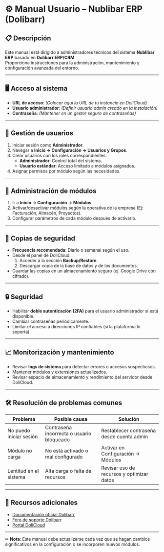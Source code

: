# ⚙️ Manual Usuario – Nublibar ERP (Dolibarr)

## 📋 Descripción
Este manual está dirigido a administradores técnicos del sistema **Nublibar ERP** basado en **Dolibarr ERP/CRM**.  
Proporciona instrucciones para la administración, mantenimiento y configuración avanzada del entorno.

---

## 🖥️ Acceso al sistema
- **URL de acceso**: *(Colocar aquí la URL de tu instancia en DoliCloud)*  
- **Usuario administrador**: *(Definir usuario admin creado en la instalación)*  
- **Contraseña**: *(Mantener en un gestor seguro de contraseñas)*  

---

## 🔑 Gestión de usuarios
1. Iniciar sesión como **Administrador**.
2. Navegar a **Inicio → Configuración → Usuarios y Grupos**.
3. Crear usuarios con los roles correspondientes:
   - **Administrador**: Control total del sistema.
   - **Usuario estándar**: Acceso limitado a módulos asignados.
4. Asignar permisos por módulo según las necesidades.

---

## 🧩 Administración de módulos
1. Ir a **Inicio → Configuración → Módulos**.
2. Activar/desactivar módulos según la operativa de la empresa (Ej: Facturación, Almacén, Proyectos).
3. Configurar parámetros de cada módulo después de activarlo.

---

## 💾 Copias de seguridad
- **Frecuencia recomendada**: Diario o semanal según el uso.
- Desde el panel de DoliCloud:
  1. Acceder a la sección **Backup/Restore**.
  2. Descargar copia de la base de datos y de los documentos.
- Guardar las copias en un almacenamiento seguro (ej. Google Drive con cifrado).

---

## 🔒 Seguridad
- Habilitar **doble autenticación (2FA)** para el usuario administrador si está disponible.
- Cambiar contraseñas periódicamente.
- Limitar el acceso a direcciones IP confiables (si la plataforma lo soporta).

---

## 📈 Monitorización y mantenimiento
- Revisar **logs de sistema** para detectar errores o accesos sospechosos.
- Mantener módulos y extensiones actualizados.
- Revisar espacio de almacenamiento y rendimiento del servidor desde DoliCloud.

---

## 🛠️ Resolución de problemas comunes
| Problema | Posible causa | Solución |
|----------|--------------|----------|
| No puedo iniciar sesión | Contraseña incorrecta o usuario bloqueado | Restablecer contraseña desde cuenta admin |
| Módulo no carga | No está activado o mal configurado | Activar en Configuración → Módulos |
| Lentitud en el sistema | Alta carga o falta de recursos | Revisar uso de recursos y optimizar datos |

---

## 📄 Recursos adicionales
- [Documentación oficial Dolibarr](https://wiki.dolibarr.org/index.php/Main_Page)
- [Foro de soporte Dolibarr](https://www.dolibarr.org/forum/)
- [Portal DoliCloud](https://www.dolicloud.com/)

---

✏ **Nota**: Este manual debe actualizarse cada vez que se hagan cambios significativos en la configuración o se incorporen nuevos módulos.
